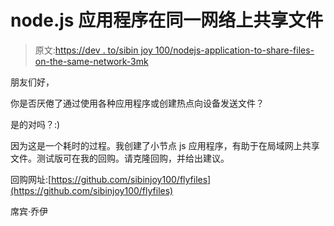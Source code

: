# node.js 应用程序在同一网络上共享文件

> 原文:[https://dev . to/sibin joy 100/nodejs-application-to-share-files-on-the-same-network-3mk](https://dev.to/sibinjoy100/nodejs-application-to-share-files-on-the-same-network-3mk)

朋友们好，

你是否厌倦了通过使用各种应用程序或创建热点向设备发送文件？

是的对吗？:)

因为这是一个耗时的过程。我创建了小节点 js 应用程序，有助于在局域网上共享文件。测试版可在我的回购。请克隆回购，并给出建议。

回购网址:[https://github.com/sibinjoy100/flyfiles](https://github.com/sibinjoy100/flyfiles)

席宾·乔伊